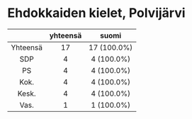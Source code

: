 # Ehdokkaiden kielet, Polvijärvi

| |yhteensä|suomi|
|:---:|:---:|:---:|
|Yhteensä|17|17 (100.0%)|
|SDP|4|4 (100.0%)|
|PS|4|4 (100.0%)|
|Kok.|4|4 (100.0%)|
|Kesk.|4|4 (100.0%)|
|Vas.|1|1 (100.0%)|

